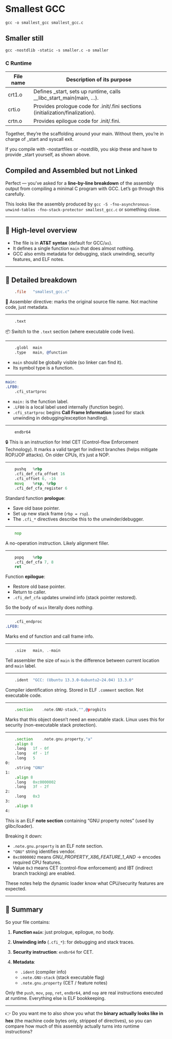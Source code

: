 # Smallest GCC

`gcc -o smallest_gcc smallest_gcc.c`

## Smaller still

`gcc -nostdlib -static -s smaller.c -o smaller`

### C Runtime

| File name | Description of its purpose                                                     |
| --------- | ------------------------------------------------------------------------------ |
| crt1.o    | Defines _start, sets up runtime, calls __libc_start_main(main, …).             |
| crti.o    | Provides prologue code for .init/.fini sections (initialization/finalization). |
| crtn.o    | Provides epilogue code for .init/.fini.                                        |

Together, they’re the scaffolding around your main. Without them, you’re in charge of _start and syscall exit.

If you compile with -nostartfiles or -nostdlib, you skip these and have to provide _start yourself, as shown above.

## Compiled and Assembled but not Linked
Perfect — you’ve asked for a **line-by-line breakdown** of the assembly output from compiling a minimal C program with GCC. Let’s go through this carefully.

This looks like the assembly produced by `gcc -S -fno-asynchronous-unwind-tables -fno-stack-protector smallest_gcc.c` or something close.

---

## 🔹 High-level overview

* The file is in **AT\&T syntax** (default for GCC/`as`).
* It defines a single function `main` that does almost nothing.
* GCC also emits metadata for debugging, stack unwinding, security features, and ELF notes.

---

## 🔹 Detailed breakdown

```asm
	.file	"smallest_gcc.c"
```

📄 Assembler directive: marks the original source file name.
Not machine code, just metadata.

---

```asm
	.text
```

📦 Switch to the `.text` section (where executable code lives).

---

```asm
	.globl	main
	.type	main, @function
```

* `main` should be globally visible (so linker can find it).
* Its symbol type is a function.

---

```asm
main:
.LFB0:
	.cfi_startproc
```

* `main:` is the function label.
* `.LFB0` is a local label used internally (function begin).
* `.cfi_startproc` begins **Call Frame Information** (used for stack unwinding in debugging/exception handling).

---

```asm
	endbr64
```

🔒 This is an instruction for Intel CET (Control-flow Enforcement Technology).
It marks a valid target for indirect branches (helps mitigate ROP/JOP attacks).
On older CPUs, it’s just a NOP.

---

```asm
	pushq	%rbp
	.cfi_def_cfa_offset 16
	.cfi_offset 6, -16
	movq	%rsp, %rbp
	.cfi_def_cfa_register 6
```

Standard function **prologue**:

* Save old base pointer.
* Set up new stack frame (`rbp = rsp`).
* The `.cfi_*` directives describe this to the unwinder/debugger.

---

```asm
	nop
```

A no-operation instruction. Likely alignment filler.

---

```asm
	popq	%rbp
	.cfi_def_cfa 7, 8
	ret
```

Function **epilogue**:

* Restore old base pointer.
* Return to caller.
* `.cfi_def_cfa` updates unwind info (stack pointer restored).

So the body of `main` literally does *nothing*.

---

```asm
	.cfi_endproc
.LFE0:
```

Marks end of function and call frame info.

---

```asm
	.size	main, .-main
```

Tell assembler the size of `main` is the difference between current location and `main` label.

---

```asm
	.ident	"GCC: (Ubuntu 13.3.0-6ubuntu2~24.04) 13.3.0"
```

Compiler identification string. Stored in ELF `.comment` section.
Not executable code.

---

```asm
	.section	.note.GNU-stack,"",@progbits
```

Marks that this object doesn’t need an executable stack.
Linux uses this for security (non-executable stack protection).

---

```asm
	.section	.note.gnu.property,"a"
	.align 8
	.long	1f - 0f
	.long	4f - 1f
	.long	5
0:
	.string	"GNU"
1:
	.align 8
	.long	0xc0000002
	.long	3f - 2f
2:
	.long	0x3
3:
	.align 8
4:
```

This is an ELF **note section** containing “GNU property notes” (used by glibc/loader).

Breaking it down:

* `.note.gnu.property` is an ELF note section.
* `"GNU"` string identifies vendor.
* `0xc0000002` means *GNU\_PROPERTY\_X86\_FEATURE\_1\_AND* → encodes required CPU features.
* Value `0x3` means CET (control-flow enforcement) and IBT (indirect branch tracking) are enabled.

These notes help the dynamic loader know what CPU/security features are expected.

---

## 🔹 Summary

So your file contains:

1. **Function `main`**: just prologue, epilogue, no body.
2. **Unwinding info** (`.cfi_*`): for debugging and stack traces.
3. **Security instruction**: `endbr64` for CET.
4. **Metadata**:

   * `.ident` (compiler info)
   * `.note.GNU-stack` (stack executable flag)
   * `.note.gnu.property` (CET / feature notes)

Only the `push`, `mov`, `pop`, `ret`, `endbr64`, and `nop` are real instructions executed at runtime.
Everything else is ELF bookkeeping.

---

👉 Do you want me to also show you what the **binary actually looks like in hex** (the machine code bytes only, stripped of directives), so you can compare how much of this assembly actually turns into runtime instructions?
